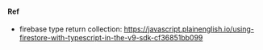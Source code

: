 #### Ref

- firebase type return collection: https://javascript.plainenglish.io/using-firestore-with-typescript-in-the-v9-sdk-cf36851bb099
